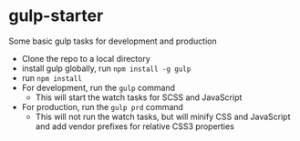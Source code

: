 # gulp-starter
Some basic gulp tasks for development and production

- Clone the repo to a local directory
- install gulp globally, run `npm install -g gulp`
- run `npm install`
- For development, run the `gulp` command
  - This will start the watch tasks for SCSS and JavaScript
- For production, run the `gulp prd` command
  - This will not run the watch tasks, but will minify CSS and JavaScript and add vendor prefixes for relative CSS3 properties
